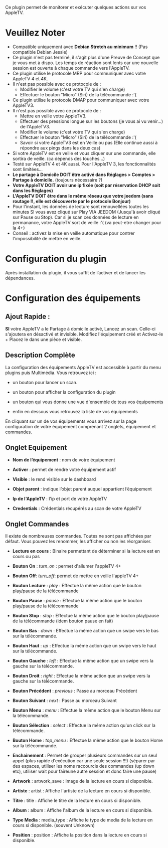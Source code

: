 Ce plugin permet de monitorer et exécuter quelques actions sur vos AppleTV.

Veuillez Noter 
==============
- Compatible uniquement avec **Debian Stretch au minimum** !! (Pas compatible Debian Jessie)
- Ce plugin n'est pas terminé, il s'agit plus d'une Preuve de Concept que je vous met à dispo. Les temps de réaction sont lents car une nouvelle session est ouverte à chaque commande vers l'AppleTV.
- Ce plugin utilise le protocole MRP pour communiquer avec votre AppleTV 4 et 4K. 
- Il n'est pas possible avec ce protocole de :
  - Modifier le volume (c'est votre TV qui s'en charge)
  - Effectuer le bouton "Micro" (Siri) de la télécommande :'(
- Ce plugin utilise le protocole DMAP pour communiquer avec votre AppleTV3.
- Il n'est pas possible avec ce protocole de :
  - Mettre en veille votre AppleTV3.
  - Effectuer des pressions longue sur les boutons (je vous ai vu venir...) de l'AppleTV3.
  - Modifier le volume (c'est votre TV qui s'en charge)
  - Effectuer le bouton "Micro" (Siri) de la télécommande :'(
  - Savoir si votre AppleTV3 est en Veille ou pas (Elle continue aussi à répondre aux pings dans les deux cas)
- Si votre AppleTV est en veille et vous cliquer sur une commande, elle sortira de veille. (ca dépends des touches...)
- Testé sur AppleTV 4 et 4K aussi. Pour l'AppleTV 3, les fonctionnalités sont limitées...
- **Le partage à Domicile DOIT être activé dans Réglages > Comptes > Partage à domicile.** (toujours nécessaire ?)
- **Votre AppleTV DOIT avoir une ip fixée (soit par réservation DHCP soit dans les Réglages)**
- **L'AppleTV DOIT être dans le même réseau que votre jeedom (sans routage !!, elle est découverte par le protocole Bonjour)**
- Pour l'instant, les données de lecture sont renouvellées toutes les minutes SI vous avez cliqué sur Play VIA JEEDOM (Jusqu'à avoir cliqué sur Pause ou Stop). Car si je scan ces données de lecture en permanance, votre AppleTV sort de veille :'( (va peut-etre changer pour la 4+)
- Conseil : activez la mise en veille automatique pour contrer l'impossibilité de mettre en veille.

Configuration du plugin 
=======================

Après installation du plugin, il vous suffit de l’activer et de lancer les dépendances.

Configuration des équipements 
=============================

Ajout Rapide :
--------------
**SI** votre AppleTV a le Partage à domicile activé, Lancez un scan. Celle-ci s'ajoutera en désactivé et invisible.
Modifiez l'équipement créé et Activez-le + Placez le dans une pièce et visible.


Description Complète
--------------------
La configuration des équipements AppleTV est accessible à partir du menu
plugins puis Multimédia. Vous retrouvez ici :

-   un bouton pour lancer un scan.

-   un bouton pour afficher la configuration du plugin

-   un bouton qui vous donne une vue d'ensemble de tous vos équipements

-   enfin en dessous vous retrouvez la liste de vos équipements

En cliquant sur un de vos équipements vous arrivez sur la page
configuration de votre équipement comprenant 2 onglets, équipement et
commandes.

Onglet Equipement
-----------------

-   **Nom de l’équipement** : nom de votre équipement

-   **Activer** : permet de rendre votre équipement actif

-   **Visible** : le rend visible sur le dashboard

-   **Objet parent** : indique l’objet parent auquel appartient
    l’équipement

-   **Ip de l'AppleTV** : l'ip et port de votre AppleTV

-   **Credentials** : Crédentials récupérés au scan de votre AppleTV


Onglet Commandes
----------------
Il existe de nombreuses commandes. Toutes ne sont pas affichées par défaut. Vous pouvez les renommer, les afficher ou non les réorganiser. 

-   **Lecture en cours** : Binaire permettant de déterminer si la lecture est en cours ou pas
-   **Bouton On** : *turn_on* : permet d'allumer l'appleTV 4+
-   **Bouton Off**: *turn_off*: permet de mettre en veille l'appleTV 4+
-   **Bouton Lecture** : *play* : Effectue la même action que le bouton play/pause de la télécommande
-   **Bouton Pause** : *pause* : Effectue la même action que le bouton play/pause de la télécommande
-   **Bouton Stop** : *stop* : Effectue la même action que le bouton play/pause de la télécommande (idem bouton pause en fait)
-   **Bouton Bas** : *down* : Effectue la même action que un swipe vers le bas sur la télécommande.
-   **Bouton Haut** : *up* : Effectue la même action que un swipe vers le haut sur la télécommande.
-   **Bouton Gauche** : *left* : Effectue la même action que un swipe vers la gauche sur la télécommande.
-   **Bouton Droit** : *right* : Effectue la même action que un swipe vers la gauche sur la télécommande.
-   **Bouton Précédent** : *previous* : Passe au morceau Précédent
-   **Bouton Suivant** : *next* : Passe au morceau Suivant
-   **Bouton Menu** : *menu* : Effectue la même action que le bouton Menu sur la télécommande.
-   **Bouton Sélection** : *select* : Effectue la même action qu'un click sur la télécommande.
-   **Bouton Home** : *top_menu* : Effectue la même action que le bouton Home sur la télécommande.

-   **Enchainement** : Permet de grouper plusieurs commandes sur un seul appel (plus rapide d'exécution car une seule session !!!) (séparer par des espaces, utiliser les noms raccourcis des commandes (up down etc), utiliser wait pour faireune autre session et donc faire une pause)

-   **Artwork** : artwork_save : Image de la lecture en cours si disponible.
-   **Artiste** : artist : Affiche l'artiste de la lecture en cours si disponible.
-   **Titre** : title : Affiche le titre de la lecture en cours si disponible.
-   **Album** : album : Affiche l'album de la lecture en cours si disponible.
-   **Type Media** : media_type : Affiche le type de media de la lecture en cours si disponible. (souvent Unknown)
-   **Position** : position : Affiche la position dans la lecture en cours si disponible.



